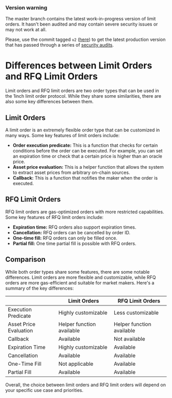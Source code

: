 ### Version warning
The master branch contains the latest work-in-progress version of limit orders. It hasn't been audited and may contain severe security issues or may not work at all.

Please, use the commit tagged `v2` ([here](https://github.com/1inch/limit-order-protocol/releases/tag/v2)) to get the latest production version that has passed through a series of [security audits](https://github.com/1inch/1inch-audits/tree/master/Limit%20Order%20Protocol%20V2).
# Differences between Limit Orders and RFQ Limit Orders

Limit orders and RFQ limit orders are two order types that can be used in the 1inch limit order protocol. While they share some similarities, there are also some key differences between them.

## Limit Orders

A limit order is an extremely flexible order type that can be customized in many ways. Some key features of limit orders include:

- **Order execution predicate:** This is a function that checks for certain conditions before the order can be executed. For example, you can set an expiration time or check that a certain price is higher than an oracle price.
- **Asset price evaluation:** This is a helper function that allows the system to extract asset prices from arbitrary on-chain sources.
- **Callback:** This is a function that notifies the maker when the order is executed.

## RFQ Limit Orders

RFQ limit orders are gas-optimized orders with more restricted capabilities. Some key features of RFQ limit orders include:

- **Expiration time:** RFQ orders also support expiration times.
- **Cancellation:** RFQ orders can be cancelled by order ID.
- **One-time fill:** RFQ orders can only be filled once.
- **Partial fill:** One time partial fill is possible with RFQ orders.

## Comparison

While both order types share some features, there are some notable differences. Limit orders are more flexible and customizable, while RFQ orders are more gas-efficient and suitable for market makers. Here's a summary of the key differences:

|  | Limit Orders | RFQ Limit Orders |
| --- | --- | --- |
| Execution Predicate | Highly customizable | Less customizable |
| Asset Price Evaluation | Helper function available | Helper function available |
| Callback | Available | Not available |
| Expiration Time | Highly customizable | Available |
| Cancellation | Available | Available |
| One-Time Fill | Not applicable | Available |
| Partial Fill | Available | Available |

Overall, the choice between limit orders and RFQ limit orders will depend on your specific use case and priorities.

